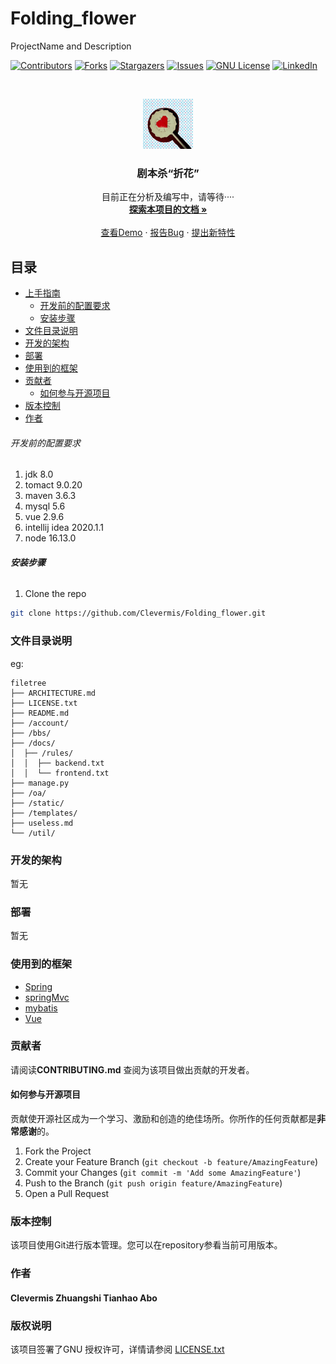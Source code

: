 # Folding_flower


ProjectName and Description

<!-- PROJECT SHIELDS -->

[![Contributors][contributors-shield]][contributors-url]
[![Forks][forks-shield]][forks-url]
[![Stargazers][stars-shield]][stars-url]
[![Issues][issues-shield]][issues-url]
[![GNU License][license-shield]][license-url]
[![LinkedIn][linkedin-shield]][linkedin-url]

<!-- PROJECT LOGO -->
<br />

<p align="center">
  <a href="https://github.com/shaojintian/Best_README_template/">
    <img src="readme_img/readme.jpg" alt="Logo" width="80" height="80">
  </a>

  <h3 align="center">剧本杀“折花”</h3>
  <p align="center">
    目前正在分析及编写中，请等待····
    <br />
    <a href="https://github.com/Clevermis/Folding_flower"><strong>探索本项目的文档 »</strong></a>
    <br />
    <br />
    <a href="https://github.com/Clevermis/Folding_flower">查看Demo</a>
    ·
    <a href="https://github.com/Clevermis/Folding_flower/issues">报告Bug</a>
    ·
    <a href="https://github.com/Clevermis/Folding_flowere/issues">提出新特性</a>
  </p>

</p>


 
## 目录

- [上手指南](#上手指南)
  - [开发前的配置要求](#开发前的配置要求)
  - [安装步骤](#安装步骤)
- [文件目录说明](#文件目录说明)
- [开发的架构](#开发的架构)
- [部署](#部署)
- [使用到的框架](#使用到的框架)
- [贡献者](#贡献者)
  - [如何参与开源项目](#如何参与开源项目)
- [版本控制](#版本控制)
- [作者](#作者)



###### 开发前的配置要求

1. jdk 8.0
2. tomact 9.0.20
3. maven 3.6.3
4. mysql 5.6
5. vue 2.9.6
6. intellij idea 2020.1.1
7. node 16.13.0

###### **安装步骤**

1. Clone the repo

```sh
git clone https://github.com/Clevermis/Folding_flower.git
```

### 文件目录说明
eg:

```
filetree 
├── ARCHITECTURE.md
├── LICENSE.txt
├── README.md
├── /account/
├── /bbs/
├── /docs/
│  ├── /rules/
│  │  ├── backend.txt
│  │  └── frontend.txt
├── manage.py
├── /oa/
├── /static/
├── /templates/
├── useless.md
└── /util/

```





### 开发的架构 

暂无

### 部署

暂无

### 使用到的框架

- [Spring](https://spring.io/)
- [springMvc](https://spring.io/projects/spring-framework)
- [mybatis](https://mybatis.org/mybatis-3/)
- [Vue](https://cn.vuejs.org/index.html)

### 贡献者

请阅读**CONTRIBUTING.md** 查阅为该项目做出贡献的开发者。

#### 如何参与开源项目

贡献使开源社区成为一个学习、激励和创造的绝佳场所。你所作的任何贡献都是**非常感谢**的。


1. Fork the Project
2. Create your Feature Branch (`git checkout -b feature/AmazingFeature`)
3. Commit your Changes (`git commit -m 'Add some AmazingFeature'`)
4. Push to the Branch (`git push origin feature/AmazingFeature`)
5. Open a Pull Request



### 版本控制

该项目使用Git进行版本管理。您可以在repository参看当前可用版本。

### 作者

#### Clevermis    Zhuangshi    Tianhao     Abo



### 版权说明

该项目签署了GNU 授权许可，详情请参阅 [LICENSE.txt](https://github.com/Clevermis/Folding_flower/blob/master/LICENSE.MD)

<!-- links -->
[your-project-path]:Clevermis/Folding_flower
[contributors-shield]: https://img.shields.io/github/contributors/Clevermis/Folding_flower.svg?style=flat-square
[contributors-url]: https://github.com/Clevermis/Folding_flower/graphs/contributors
[forks-shield]: https://img.shields.io/github/forks/Clevermis/Folding_flower.svg?style=flat-square
[forks-url]: https://github.com/Clevermis/Folding_flower/network/members
[stars-shield]: https://img.shields.io/github/stars/Clevermis/Folding_flower.svg?style=flat-square
[stars-url]: https://github.com/Clevermis/Folding_flower/stargazers
[issues-shield]: https://img.shields.io/github/issues/Clevermis/Folding_flower.svg?style=flat-square
[issues-url]: https://img.shields.io/github/issues/Clevermis/Folding_flower.svg
[license-shield]: https://img.shields.io/github/license/shaojintian/Best_README_template.svg?style=flat-square
[license-url]: https://github.com/Clevermis/Folding_flower/master/LICENSE.txt
[linkedin-shield]: https://img.shields.io/badge/-LinkedIn-black.svg?style=flat-square&logo=linkedin&colorB=555
[linkedin-url]: https://linkedin.com/in/Clevermis


